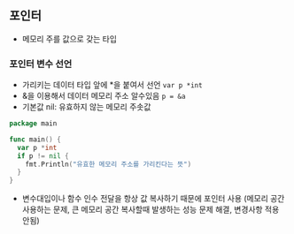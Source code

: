 ## 포인터

- 메모리 주를 값으로 갖는 타입

### 포인터 변수 선언
- 가리키는 데이터 타입 앞에 *을 붙여서 선언
`var p *int`
- &을 이용해서 데이터 메모리 주소 알수있음
`p = &a`
- 기본값 nil: 유효하지 않는 메모리 주솟값
```go
package main

func main() {
  var p *int
  if p != nil {
    fmt.Println("유효한 메모리 주소를 가리킨다는 뜻")
  }
}
```
- 변수대입이나 함수 인수 전달을 항상 값 복사하기 때문에 포인터 사용 (메모리 공간 사용하는 문제, 큰 메모리 공간 복사할때 발생하는 성능 문제 해결, 변경사항 적용 안됨)